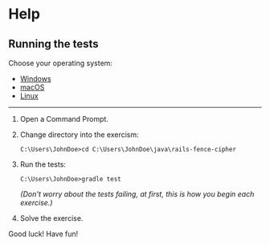 # Help

## Running the tests

Choose your operating system:

* [Windows](#windows)
* [macOS](#macos)
* [Linux](#linux)

----

1. Open a Command Prompt.

3. Change directory into the exercism:

     ```batchfile
     C:\Users\JohnDoe>cd C:\Users\JohnDoe\java\rails-fence-cipher
     ```
   
4. Run the tests:

     ```batchfile
     C:\Users\JohnDoe>gradle test
     ```
   *(Don't worry about the tests failing, at first, this is how you begin each exercise.)*

5. Solve the exercise.


Good luck!  Have fun!
